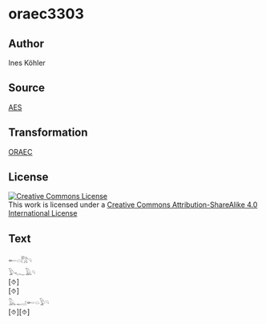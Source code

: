 # oraec3303

## Author

Ines Köhler

## Source

[AES](https://github.com/simondschweitzer/aes)

## Transformation

[ORAEC](https://oraec.github.io/)

## License

<a rel="license" href="http://creativecommons.org/licenses/by-sa/4.0/"><img alt="Creative Commons License" style="border-width:0" src="https://i.creativecommons.org/l/by-sa/4.0/88x31.png" /></a><br />This work is licensed under a <a rel="license" href="http://creativecommons.org/licenses/by-sa/4.0/">Creative Commons Attribution-ShareAlike 4.0 International License</a>

## Text

𓄡𓏏𓀗𓄹<br>
𓅱𓆑𓄿𓄹<br>
[⯑]<br>
[⯑]<br>
𓅓𓂝𓄡𓏏𓅱𓄹<br>
[⯑][⯑]<br>
